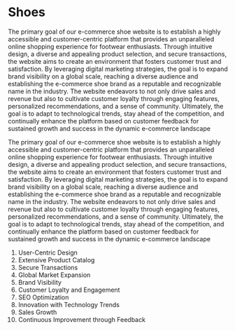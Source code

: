 # Shoes
The primary goal of our e-commerce shoe website is to establish a highly accessible and customer-centric platform that provides an unparalleled online shopping experience for footwear enthusiasts. Through intuitive design, a diverse and appealing product selection, and secure transactions, the website aims to create an environment that fosters customer trust and satisfaction. By leveraging digital marketing strategies, the goal is to expand brand visibility on a global scale, reaching a diverse audience and establishing the e-commerce shoe brand as a reputable and recognizable name in the industry. The website endeavors to not only drive sales and revenue but also to cultivate customer loyalty through engaging features, personalized recommendations, and a sense of community. Ultimately, the goal is to adapt to technological trends, stay ahead of the competition, and continually enhance the platform based on customer feedback for sustained growth and success in the dynamic e-commerce landscape

The primary goal of our e-commerce shoe website is to establish a highly accessible and customer-centric platform that provides an unparalleled online shopping experience for footwear enthusiasts. Through intuitive design, a diverse and appealing product selection, and secure transactions, the website aims to create an environment that fosters customer trust and satisfaction. By leveraging digital marketing strategies, the goal is to expand brand visibility on a global scale, reaching a diverse audience and establishing the e-commerce shoe brand as a reputable and recognizable name in the industry. The website endeavors to not only drive sales and revenue but also to cultivate customer loyalty through engaging features, personalized recommendations, and a sense of community. Ultimately, the goal is to adapt to technological trends, stay ahead of the competition, and continually enhance the platform based on customer feedback for sustained growth and success in the dynamic e-commerce landscape

1. User-Centric Design
2. Extensive Product Catalog
3. Secure Transactions
4. Global Market Expansion
5. Brand Visibility
6. Customer Loyalty and Engagement
7. SEO Optimization
8. Innovation with Technology Trends
9. Sales Growth
10. Continuous Improvement through Feedback
